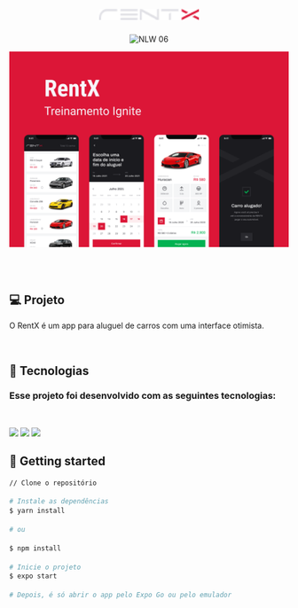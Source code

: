 <h1 align="center">
  <img alt="rentx"title="rentx" height="20" src=".github/logo.png" />
</h1>

<p align="center">
 <img src="https://img.shields.io/static/v1?label=Ignite&message=ReactNative&color=dc1637&labelColor=0A1033" alt="NLW 06" />
</p>


![cover](.github/cover.png)

</br>
</br>

## 💻  **Projeto**
O RentX é um app para aluguel de carros com uma interface otimista.

</br>

## 🧪 **Tecnologias**
### Esse projeto foi desenvolvido com as seguintes tecnologias:
</br>

[<img height="25" src="https://img.shields.io/badge/TypeScript-007ACC?style=for-the-badge&logo=typescript&logoColor=white">](https://www.typescriptlang.org/)
[<img height="25" src="https://img.shields.io/badge/React-20232A?style=for-the-badge&logo=react&logoColor=61DAFB">](https://reactjs.org)
[<img height="25" src="https://img.shields.io/badge/styled--components-DB7093?style=for-the-badge&logo=styled-components&logoColor=white">](https://styled-components.com/)
</h3>


## 🚀 **Getting started**

```bash
// Clone o repositório

# Instale as dependências
$ yarn install

# ou

$ npm install

# Inicie o projeto
$ expo start

# Depois, é só abrir o app pelo Expo Go ou pelo emulador
```

